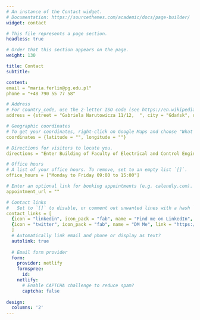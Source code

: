 ```yaml
---
# An instance of the Contact widget.
# Documentation: https://sourcethemes.com/academic/docs/page-builder/
widget: contact

# This file represents a page section.
headless: true

# Order that this section appears on the page.
weight: 130

title: Contact
subtitle:

content:
email = "maria.ferlin@pg.edu.pl"
phone = "+48 790 55 77 58"

# Address
# For country_code, use the 2-letter ISO code (see https://en.wikipedia.org/wiki/ISO_3166-1_alpha-2 )
address = {street = "Gabriela Narutowicza 11/12,  ", city = "Gdańsk", region = "", postcode = "80-233", country = "Poland", country_code = "PL"}

# Geographic coordinates
# To get your coordinates, right-click on Google Maps and choose "What's here?". The coords will show up at the bottom.
coordinates = {latitude = "", longitude = ""}

# Directions for visitors to locate you.
directions = "Enter Building of Faculty of Electrical and Control Engineering and take the stairs to Office 207 on Floor 2"

# Office hours
# A list of your office hours. To remove, set to an empty list `[]`.
office_hours = ["Monday to Friday 09:00 to 15:00"]

# Enter an optional link for booking appointments (e.g. calendly.com).
appointment_url = ""

# Contact links
#   Set to `[]` to disable, or comment out unwanted lines with a hash `#`.
contact_links = [
  {icon = "linkedin", icon_pack = "fab", name = "Find me on LinkedIn", link = "https://www.linkedin.com/in/maria-ferlin-b86770162/"},
  {icon = "twitter", icon_pack = "fab", name = "DM Me", link = "https://twitter.com/Maria13801905"},
  ]
  # Automatically link email and phone or display as text?
  autolink: true
  
  # Email form provider
  form:
    provider: netlify
    formspree:
      id:
    netlify:
      # Enable CAPTCHA challenge to reduce spam?
      captcha: false
  
design:
  columns: '2'
---
```

